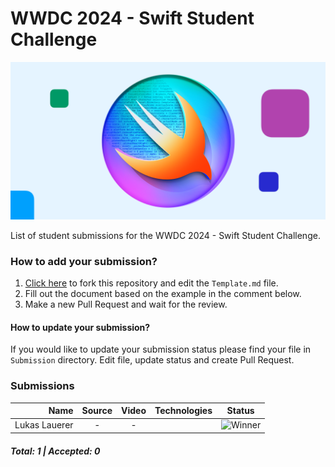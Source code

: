 # WWDC 2024 - Swift Student Challenge
![WWDC2024 Logo](logo.png)

List of student submissions for the WWDC 2024 - Swift Student Challenge.

### How to add your submission?
1. [Click here](https://github.com/wwdc/2024/edit/main/Template.md) to fork this repository and edit the `Template.md` file.
2. Fill out the document based on the example in the comment below.
3. Make a new Pull Request and wait for the review.

#### How to update your submission?
If you would like to update your submission status please find your file in `Submission` directory. Edit file, update status and create Pull Request.

### Submissions

| Name | Source |    Video    | Technologies | Status |
|-----:|:------:|:-----------:|:-------------|:------:|
|Lukas Lauerer|-|-||![Winner](https://img.shields.io/badge/winner-green?style=for-the-badge)|

##### Total: 1 | Accepted: 0
